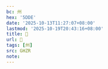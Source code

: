 ```yaml
---
bc: 州
hex: '5DDE'
date: '2025-10-13T11:27:07+08:00'
lastmod: '2025-10-19T20:43:16+08:00'
title: 󰕪
url: 󰕪
tags: [州]
src: GHZR
note:
---
```

